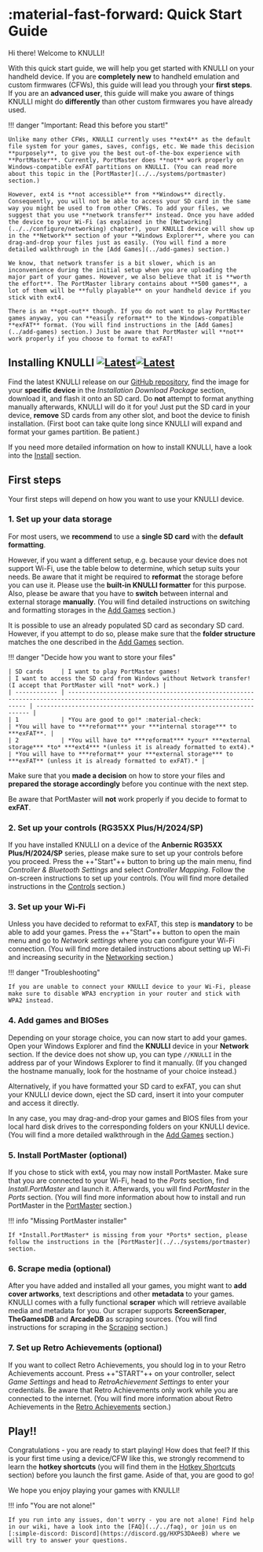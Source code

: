 # :material-fast-forward: Quick Start Guide

Hi there! Welcome to KNULLI!

With this quick start guide, we will help you get started with KNULLI on your handheld device. If you are **completely new** to handheld emulation and custom firmwares (CFWs), this guide will lead you through your **first steps**. If you are an **advanced user**, this guide will make you aware of things KNULLI might do **differently** than other custom firmwares you have already used.

!!! danger "Important: Read this before you start!"

    Unlike many other CFWs, KNULLI currently uses **ext4** as the default file system for your games, saves, configs, etc. We made this decision **purposely**, to give you the best out-of-the-box experience with **PortMaster**. Currently, PortMaster does **not** work properly on Windows-compatible exFAT partitions on KNULLI. (You can read more about this topic in the [PortMaster](../../systems/portmaster) section.)

    However, ext4 is **not accessible** from **Windows** directly. Consequently, you will not be able to access your SD card in the same way you might be used to from other CFWs. To add your files, we suggest that you use **network transfer** instead. Once you have added the device to your Wi-Fi (as explained in the [Networking](../../configure/networking) chapter), your KNULLI device will show up in the **Network** section of your **Windows Explorer**, where you can drag-and-drop your files just as easily. (You will find a more detailed walkthrough in the [Add Games](../add-games) section.)
    
    We know, that network transfer is a bit slower, which is an inconvenience during the initial setup when you are uploading the major part of your games. However, we also believe that it is **worth the effort**. The PortMaster library contains about **500 games**, a lot of them will be **fully playable** on your handheld device if you stick with ext4.

    There is an **opt-out** though. If you do not want to play PortMaster games anyway, you can **easily reformat** to the Windows-compatible **exFAT** format. (You will find instructions in the [Add Games](../add-games) section.) Just be aware that PortMaster will **not** work properly if you choose to format to exFAT!

## Installing KNULLI [![Latest](https://img.shields.io/github/release/knulli-cfw/distribution.svg?labelColor=111111&color=5998FF&label=Latest&style=flat#only-light)](https://github.com/knulli-cfw/distribution/releases/latest)[![Latest](https://img.shields.io/github/release/knulli-cfw/distribution.svg?labelColor=dddddd&color=5998FF&label=Latest&style=flat#only-dark)](https://github.com/knulli-cfw/distribution/releases/latest)

Find the latest KNULLI release on our [GitHub repository](https://github.com/knulli-cfw/distribution/releases/latest), find the image for your **specific device** in the *Installation Download Package* section, download it, and flash it onto an SD card. Do **not** attempt to format anything manually afterwards, KNULLI will do it for you! Just put the SD card in your device, **remove** SD cards from any other slot, and boot the device to finish installation. (First boot can take quite long since KNULLI will expand and format your games partition. Be patient.)

If you need more detailed information on how to install KNULLI, have a look into the [Install](../install) section.

## First steps

Your first steps will depend on how you want to use your KNULLI device.

### 1. Set up your data storage

For most users, we **recommend** to use a **single SD card** with the **default formatting**.

However, if you want a different setup, e.g. because your device does not support Wi-Fi, use the table below to determine, which setup suits your needs. Be aware that it might be required to **reformat** the storage before you can use it. Please use the **built-in KNULLI formatter** for this purpose. Also, please be aware that you have to **switch** between internal and external storage **manually**. (You will find detailed instructions on switching and formatting storages in the [Add Games](../add-games) section.)

It is possible to use an already populated SD card as secondary SD card. However, if you attempt to do so, please make sure that the **folder structure** matches the one described in the [Add Games](../add-games) section.

!!! danger "Decide how you want to store your files"

    | SD cards     | I want to play PortMaster games!                                                                                                 | I want to access the SD card from Windows without Network transfer! (I accept that PortMaster will *not* work.) |
    | ------------ | -------------------------------------------------------------------------------------------------------------------------------- | -------------------------------------------------------------------- |
    | 1            | *You are good to go!* :material-check:                                                                                           | *You will have to ***reformat*** your ***internal storage*** to ***exFAT**. |
    | 2            | *You will have to* ***reformat*** *your* ***external storage*** *to* ***ext4*** *(unless it is already formatted to ext4).*      | *You will have to ***reformat** your ***external storage*** to ***exFAT** (unless it is already formatted to exFAT).* |

Make sure that you **made a decision** on how to store your files and **prepared the storage accordingly** before you continue with the next step.

Be aware that PortMaster will **not** work properly if you decide to format to **exFAT**.

### 2. Set up your controls (RG35XX Plus/H/2024/SP)

If you have installed KNULLI on a device of the **Anbernic RG35XX Plus/H/2024/SP** series, please make sure to set up your controls before you proceed. Press the ++"Start"++ button to bring up the main menu, find *Controller & Bluetooth Settings* and select *Controller Mapping*. Follow the on-screen instructions to set up your controls. (You will find more detailed instructions in the [Controls](../../configure/controls) section.)

### 3. Set up your Wi-Fi

Unless you have decided to reformat to exFAT, this step is **mandatory** to be able to add your games. Press the ++"Start"++ button to open the main menu and go to *Network settings* where you can configure your Wi-Fi connection. (You will find more detailed instructions about setting up Wi-Fi and increasing security in the [Networking](../../configure/networking) section.)

!!! danger "Troubleshooting"

    If you are unable to connect your KNULLI device to your Wi-Fi, please make sure to disable WPA3 encryption in your router and stick with WPA2 instead.

### 4. Add games and BIOSes

Depending on your storage choice, you can now start to add your games. Open your Windows Explorer and find the **KNULLI** device in your **Network** section. If the device does not show up, you can type `//KNULLI` in the address par of your Windows Explorer to find it manually. (If you changed the hostname manually, look for the hostname of your choice instead.)

Alternatively, if you have formatted your SD card to exFAT, you can shut your KNULLI device down, eject the SD card, insert it into your computer and access it directly.

In any case, you may drag-and-drop your games and BIOS files from your local hard disk drives to the corresponding folders on your KNULLI device. (You will find a more detailed walkthrough in the [Add Games](../add-games) section.)

### 5. Install PortMaster (optional)

If you chose to stick with ext4, you may now install PortMaster. Make sure that you are connected to your Wi-Fi, head to the *Ports* section, find *Install.PortMaster* and launch it. Afterwards, you will find *PortMaster* in the *Ports* section. (You will find more information about how to install and run PortMaster in the [PortMaster](../../systems/portmaster) section.)

!!! info "Missing PortMaster installer"

    If *Install.PortMaster* is missing from your *Ports* section, please follow the instructions in the [PortMaster](../../systems/portmaster) section.

### 6. Scrape media (optional)

After you have added and installed all your games, you might want to **add cover artworks**, text descriptions and other **metadata** to your games. KNULLI comes with a fully functional **scraper** which will retrieve available media and metadata for you. Our scraper supports **ScreenScraper**, **TheGamesDB** and **ArcadeDB** as scraping sources. (You will find instructions for scraping in the [Scraping](../scraping) section.)

### 7. Set up Retro Achievements (optional)

If you want to collect Retro Achievements, you should log in to your Retro Achievements account. Press ++"START"++ on your controller, select *Game Settings* and head to *RetroAchievement Settings* to enter your credentials. Be aware that Retro Achievements only work while you are connected to the internet. (You will find more information about Retro Achievements in the  [Retro Achievements](../retro-achievements) section.)

## Play!!

Congratulations - you are ready to start playing! How does that feel? If this is your first time using a device/CFW like this, we strongly recommend to learn the **hotkey shortcuts** (you will find them in the [Hotkey Shortcuts](../hotkey-shortcuts) section) before you launch the first game. Aside of that, you are good to go!

We hope you enjoy playing your games with KNULLI!

!!! info "You are not alone!"

    If you run into any issues, don't worry - you are not alone! Find help in our wiki, have a look into the [FAQ](../../faq), or join us on [:simple-discord: Discord](https://discord.gg/HXPS3DAeeB) where we will try to answer your questions.
